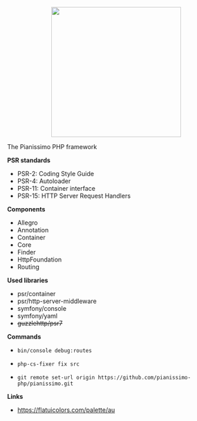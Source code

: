 <p align="center">
    <a href="https://jonmulder.nl" target="_blank">
        <img src="https://jonmulder.nl/pianissimo-logo1.1.svg" width="300px">
    </a>
</p>

The Pianissimo PHP framework

**PSR standards**

- PSR-2: Coding Style Guide
- PSR-4: Autoloader
- PSR-11: Container interface
- PSR-15: HTTP Server Request Handlers

**Components**
- Allegro
- Annotation
- Container
- Core
- Finder
- HttpFoundation
- Routing

**Used libraries**
- psr/container
- psr/http-server-middleware
- symfony/console
- symfony/yaml
- ~~guzzlehttp/psr7~~

**Commands**
- `bin/console debug:routes`


- `php-cs-fixer fix src`
- `git remote set-url origin https://github.com/pianissimo-php/pianissimo.git`

**Links**
- https://flatuicolors.com/palette/au

